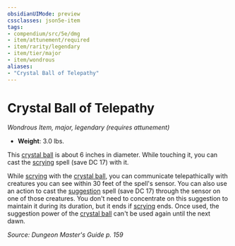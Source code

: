 ```yaml
---
obsidianUIMode: preview
cssclasses: json5e-item
tags:
- compendium/src/5e/dmg
- item/attunement/required
- item/rarity/legendary
- item/tier/major
- item/wondrous
aliases: 
- "Crystal Ball of Telepathy"
---
```

# Crystal Ball of Telepathy
*Wondrous Item, major, legendary (requires attunement)*  

- **Weight**: 3.0 lbs.

This [crystal ball](4-Resources/Compendium/items/crystal-ball.md) is about 6 inches in diameter. While touching it, you can cast the [scrying](4-Resources/Compendium/spells/scrying.md) spell (save DC 17) with it.

While [scrying](4-Resources/Compendium/spells/scrying.md) with the [crystal ball](4-Resources/Compendium/items/crystal-ball.md), you can communicate telepathically with creatures you can see within 30 feet of the spell's sensor. You can also use an action to cast the [suggestion](4-Resources/Compendium/spells/suggestion.md) spell (save DC 17) through the sensor on one of those creatures. You don't need to concentrate on this suggestion to maintain it during its duration, but it ends if [scrying](4-Resources/Compendium/spells/scrying.md) ends. Once used, the suggestion power of the [crystal ball](4-Resources/Compendium/items/crystal-ball.md) can't be used again until the next dawn.

*Source: Dungeon Master's Guide p. 159*